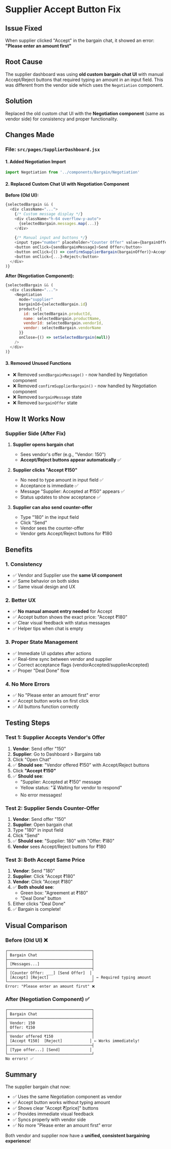# Supplier Accept Button Fix

## Issue Fixed
When supplier clicked "Accept" in the bargain chat, it showed an error: **"Please enter an amount first"**

## Root Cause
The supplier dashboard was using **old custom bargain chat UI** with manual Accept/Reject buttons that required typing an amount in an input field. This was different from the vendor side which uses the `Negotiation` component.

## Solution
Replaced the old custom chat UI with the **Negotiation component** (same as vendor side) for consistency and proper functionality.

## Changes Made

### File: `src/pages/SupplierDashboard.jsx`

#### 1. Added Negotiation Import
```javascript
import Negotiation from '../components/Bargain/Negotiation'
```

#### 2. Replaced Custom Chat UI with Negotiation Component
**Before (Old UI):**
```javascript
{selectedBargain && (
  <div className="...">
    {/* Custom message display */}
    <div className="h-64 overflow-y-auto">
      {selectedBargain.messages.map(...)}
    </div>
    
    {/* Manual input and buttons */}
    <input type="number" placeholder="Counter Offer" value={bargainOffer} />
    <button onClick={sendBargainMessage}>Send Offer</button>
    <button onClick={() => confirmSupplierBargain(bargainOffer)}>Accept</button>
    <button onClick={...}>Reject</button>
  </div>
)}
```

**After (Negotiation Component):**
```javascript
{selectedBargain && (
  <div className="...">
    <Negotiation 
      mode="supplier"
      bargainId={selectedBargain.id}
      product={{ 
        id: selectedBargain.productId, 
        name: selectedBargain.productName, 
        vendorId: selectedBargain.vendorId, 
        vendor: selectedBargain.vendorName 
      }}
      onClose={() => setSelectedBargain(null)}
    />
  </div>
)}
```

#### 3. Removed Unused Functions
- ❌ Removed `sendBargainMessage()` - now handled by Negotiation component
- ❌ Removed `confirmSupplierBargain()` - now handled by Negotiation component
- ❌ Removed `bargainMessage` state
- ❌ Removed `bargainOffer` state

## How It Works Now

### Supplier Side (After Fix)

1. **Supplier opens bargain chat**
   - Sees vendor's offer (e.g., "Vendor: 150")
   - **Accept/Reject buttons appear automatically** ✅

2. **Supplier clicks "Accept ₹150"**
   - No need to type amount in input field ✅
   - Acceptance is immediate ✅
   - Message "Supplier: Accepted at ₹150" appears ✅
   - Status updates to show acceptance ✅

3. **Supplier can also send counter-offer**
   - Type "180" in the input field
   - Click "Send"
   - Vendor sees the counter-offer
   - Vendor gets Accept/Reject buttons for ₹180

## Benefits

### 1. **Consistency**
- ✅ Vendor and Supplier use the **same UI component**
- ✅ Same behavior on both sides
- ✅ Same visual design and UX

### 2. **Better UX**
- ✅ **No manual amount entry needed** for Accept
- ✅ Accept button shows the exact price: "Accept ₹180"
- ✅ Clear visual feedback with status messages
- ✅ Helper tips when chat is empty

### 3. **Proper State Management**
- ✅ Immediate UI updates after actions
- ✅ Real-time sync between vendor and supplier
- ✅ Correct acceptance flags (vendorAccepted/supplierAccepted)
- ✅ Proper "Deal Done" flow

### 4. **No More Errors**
- ✅ No "Please enter an amount first" error
- ✅ Accept button works on first click
- ✅ All buttons function correctly

## Testing Steps

### Test 1: Supplier Accepts Vendor's Offer
1. **Vendor**: Send offer "150"
2. **Supplier**: Go to Dashboard > Bargains tab
3. Click "Open Chat"
4. ✅ **Should see**: "Vendor offered ₹150" with Accept/Reject buttons
5. Click **"Accept ₹150"**
6. ✅ **Should see**: 
   - "Supplier: Accepted at ₹150" message
   - Yellow status: "⏳ Waiting for vendor to respond"
   - No error messages!

### Test 2: Supplier Sends Counter-Offer
1. **Vendor**: Send offer "150"
2. **Supplier**: Open bargain chat
3. Type "180" in input field
4. Click "Send"
5. ✅ **Should see**: "Supplier: 180" with "Offer: ₹180"
6. **Vendor** sees Accept/Reject buttons for ₹180

### Test 3: Both Accept Same Price
1. **Vendor**: Send "180"
2. **Supplier**: Click "Accept ₹180"
3. **Vendor**: Click "Accept ₹180"
4. ✅ **Both should see**:
   - Green box: "Agreement at ₹180"
   - "Deal Done" button
5. Either clicks "Deal Done"
6. ✅ Bargain is complete!

## Visual Comparison

### Before (Old UI) ❌
```
┌─────────────────────────────────────┐
│ Bargain Chat                        │
├─────────────────────────────────────┤
│ [Messages...]                       │
├─────────────────────────────────────┤
│ [Counter Offer: ___] [Send Offer]  │
│ [Accept] [Reject]                   │ ← Required typing amount
└─────────────────────────────────────┘
Error: "Please enter an amount first" ❌
```

### After (Negotiation Component) ✅
```
┌─────────────────────────────────────┐
│ Bargain Chat                        │
├─────────────────────────────────────┤
│ Vendor: 150                         │
│ Offer: ₹150                         │
├─────────────────────────────────────┤
│ Vendor offered ₹150                 │
│ [Accept ₹150]  [Reject]            │ ← Works immediately!
├─────────────────────────────────────┤
│ [Type offer...] [Send]             │
└─────────────────────────────────────┘
No errors! ✅
```

## Summary

The supplier bargain chat now:
- ✅ Uses the same Negotiation component as vendor
- ✅ Accept button works without typing amount
- ✅ Shows clear "Accept ₹[price]" buttons
- ✅ Provides immediate visual feedback
- ✅ Syncs properly with vendor side
- ✅ No more "Please enter an amount first" error

Both vendor and supplier now have a **unified, consistent bargaining experience**!
